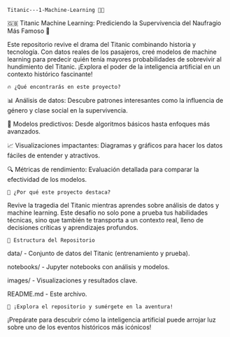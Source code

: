 	Titanic---1-Machine-Learning 🚢💡

🇬🇧 Titanic Machine Learning: Prediciendo la Supervivencia del Naufragio Más Famoso 🌊

Este repositorio revive el drama del Titanic combinando historia y tecnología. Con datos reales de los pasajeros, creé modelos de machine learning para predecir quién tenía mayores probabilidades de sobrevivir al hundimiento del Titanic. ¡Explora el poder de la inteligencia artificial en un contexto histórico fascinante!

	🔥 ¿Qué encontrarás en este proyecto?
📊 Análisis de datos: Descubre patrones interesantes como la influencia de género y clase social en la supervivencia.

🤖 Modelos predictivos: Desde algoritmos básicos hasta enfoques más avanzados.

📈 Visualizaciones impactantes: Diagramas y gráficos para hacer los datos fáciles de entender y atractivos.

🔍 Métricas de rendimiento: Evaluación detallada para comparar la efectividad de los modelos.

	🌟 ¿Por qué este proyecto destaca?
Revive la tragedia del Titanic mientras aprendes sobre análisis de datos y machine learning. Este desafío no solo pone a prueba tus habilidades técnicas, sino que también te transporta a un contexto real, lleno de decisiones críticas y aprendizajes profundos.

	📂 Estructura del Repositorio
data/ - Conjunto de datos del Titanic (entrenamiento y prueba).

notebooks/ - Jupyter notebooks con análisis y modelos.

images/ - Visualizaciones y resultados clave.

README.md - Este archivo.

	🚀 ¡Explora el repositorio y sumérgete en la aventura!
¡Prepárate para descubrir cómo la inteligencia artificial puede arrojar luz sobre uno de los eventos históricos más icónicos!
